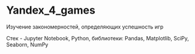 # Yandex_4_games

Изучение закономерностей, определяющих успешность игр

Стек - Jupyter Notebook, Python, библиотеки: Pandas, Matplotlib, SciPy, Seaborn, NumPy
